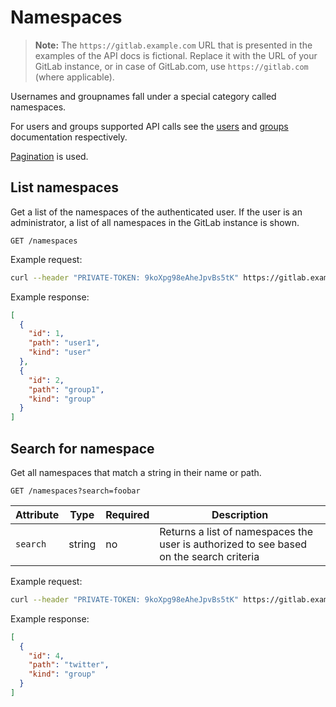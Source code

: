 # Namespaces

>**Note:**
The `https://gitlab.example.com` URL that is presented in the examples of the
API docs is fictional. Replace it with the URL of your GitLab instance,
or in case of GitLab.com, use `https://gitlab.com` (where applicable).

Usernames and groupnames fall under a special category called namespaces.

For users and groups supported API calls see the [users](users.md) and
[groups](groups.md) documentation respectively.

[Pagination](README.md#pagination) is used.

## List namespaces

Get a list of the namespaces of the authenticated user. If the user is an
administrator, a list of all namespaces in the GitLab instance is shown.

```
GET /namespaces
```

Example request:

```bash
curl --header "PRIVATE-TOKEN: 9koXpg98eAheJpvBs5tK" https://gitlab.example.com/api/v3/namespaces
```

Example response:

```json
[
  {
    "id": 1,
    "path": "user1",
    "kind": "user"
  },
  {
    "id": 2,
    "path": "group1",
    "kind": "group"
  }
]
```

## Search for namespace

Get all namespaces that match a string in their name or path.

```
GET /namespaces?search=foobar
```

| Attribute | Type | Required | Description |
| --------- | ---- | -------- | ----------- |
| `search`  | string | no | Returns a list of namespaces the user is authorized to see based on the search criteria |

Example request:

```bash
curl --header "PRIVATE-TOKEN: 9koXpg98eAheJpvBs5tK" https://gitlab.example.com/api/v3/namespaces?search=twitter
```

Example response:

```json
[
  {
    "id": 4,
    "path": "twitter",
    "kind": "group"
  }
]
```
